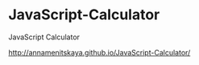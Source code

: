 # JavaScript-Calculator
JavaScript Calculator
 

http://annamenitskaya.github.io/JavaScript-Calculator/
